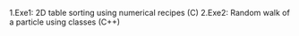 1.Exe1: 2D table sorting using numerical recipes (C)
2.Exe2: Random walk of a particle using classes (C++)
